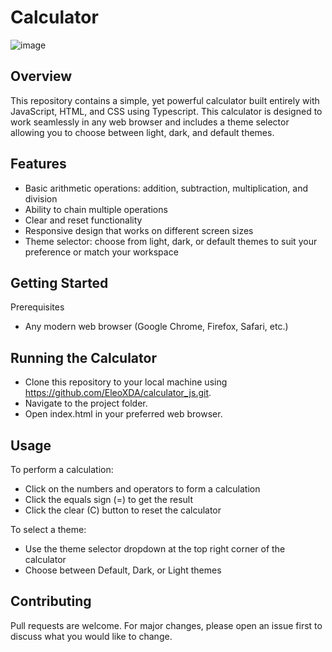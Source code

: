 # Calculator

![image](https://github.com/EleoXDA/calculator_js/assets/27622683/a2243ee2-348d-446b-a0fb-f4c0dd865e17)

## Overview
This repository contains a simple, yet powerful calculator built entirely with JavaScript, HTML, and CSS using Typescript. This calculator is designed to work seamlessly in any web browser and includes a theme selector allowing you to choose between light, dark, and default themes.

## Features
- Basic arithmetic operations: addition, subtraction, multiplication, and division
- Ability to chain multiple operations
- Clear and reset functionality
- Responsive design that works on different screen sizes
- Theme selector: choose from light, dark, or default themes to suit your preference or match your workspace

## Getting Started
Prerequisites
- Any modern web browser (Google Chrome, Firefox, Safari, etc.)

## Running the Calculator
- Clone this repository to your local machine using https://github.com/EleoXDA/calculator_js.git.
- Navigate to the project folder.
- Open index.html in your preferred web browser.

## Usage
To perform a calculation:
- Click on the numbers and operators to form a calculation
- Click the equals sign (=) to get the result
- Click the clear (C) button to reset the calculator

To select a theme:
- Use the theme selector dropdown at the top right corner of the calculator
- Choose between Default, Dark, or Light themes

## Contributing
Pull requests are welcome. For major changes, please open an issue first to discuss what you would like to change.
